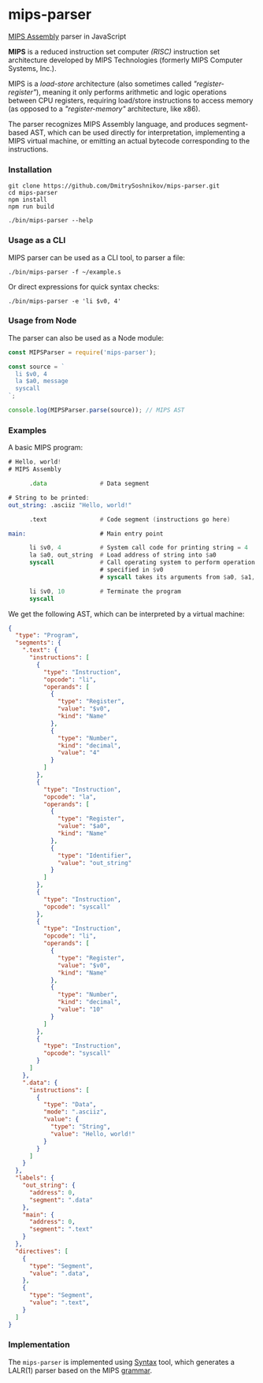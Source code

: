 # mips-parser
[MIPS Assembly](https://en.wikipedia.org/wiki/MIPS_instruction_set) parser in JavaScript

**MIPS** is a reduced instruction set computer _(RISC)_ instruction set architecture developed by MIPS Technologies (formerly MIPS Computer Systems, Inc.).

MIPS is a _load-store_ architecture (also sometimes called _"register-register"_), meaning it only performs arithmetic and logic operations between CPU registers, requiring load/store instructions to access memory (as opposed to a _"register-memory"_ architecture, like x86).

The parser recognizes MIPS Assembly language, and produces segment-based AST, which can be used directly for interpretation, implementing a MIPS virtual machine, or emitting an actual bytecode corresponding to the instructions.

### Installation

```
git clone https://github.com/DmitrySoshnikov/mips-parser.git
cd mips-parser
npm install
npm run build

./bin/mips-parser --help
```

### Usage as a CLI

MIPS parser can be used as a CLI tool, to parser a file:

```
./bin/mips-parser -f ~/example.s
```

Or direct expressions for quick syntax checks:

```
./bin/mips-parser -e 'li $v0, 4'
```

### Usage from Node

The parser can also be used as a Node module:

```js
const MIPSParser = require('mips-parser');

const source = `
  li $v0, 4
  la $a0, message
  syscall
`;

console.log(MIPSParser.parse(source)); // MIPS AST
```

### Examples

A basic MIPS program:

```asm
# Hello, world!
# MIPS Assembly

      .data               # Data segment

# String to be printed:
out_string: .asciiz "Hello, world!"

      .text               # Code segment (instructions go here)

main:                     # Main entry point

      li $v0, 4           # System call code for printing string = 4
      la $a0, out_string  # Load address of string into $a0
      syscall             # Call operating system to perform operation
                          # specified in $v0
                          # syscall takes its arguments from $a0, $a1, etc.

      li $v0, 10          # Terminate the program
      syscall
```

We get the following AST, which can be interpreted by a virtual machine:

```json
{
  "type": "Program",
  "segments": {
    ".text": {
      "instructions": [
        {
          "type": "Instruction",
          "opcode": "li",
          "operands": [
            {
              "type": "Register",
              "value": "$v0",
              "kind": "Name"
            },
            {
              "type": "Number",
              "kind": "decimal",
              "value": "4"
            }
          ]
        },
        {
          "type": "Instruction",
          "opcode": "la",
          "operands": [
            {
              "type": "Register",
              "value": "$a0",
              "kind": "Name"
            },
            {
              "type": "Identifier",
              "value": "out_string"
            }
          ]
        },
        {
          "type": "Instruction",
          "opcode": "syscall"
        },
        {
          "type": "Instruction",
          "opcode": "li",
          "operands": [
            {
              "type": "Register",
              "value": "$v0",
              "kind": "Name"
            },
            {
              "type": "Number",
              "kind": "decimal",
              "value": "10"
            }
          ]
        },
        {
          "type": "Instruction",
          "opcode": "syscall"
        }
      ]
    },
    ".data": {
      "instructions": [
        {
          "type": "Data",
          "mode": ".asciiz",
          "value": {
            "type": "String",
            "value": "Hello, world!"
          }
        }
      ]
    }
  },
  "labels": {
    "out_string": {
      "address": 0,
      "segment": ".data"
    },
    "main": {
      "address": 0,
      "segment": ".text"
    }
  },
  "directives": [
    {
      "type": "Segment",
      "value": ".data",
    },
    {
      "type": "Segment",
      "value": ".text",
    }
  ]
}
```

### Implementation

The `mips-parser` is implemented using [Syntax](https://github.com/DmitrySoshnikov/syntax) tool, which generates a LALR(1) parser based on the MIPS [grammar](https://github.com/DmitrySoshnikov/mips-parser/blob/master/mips.g).